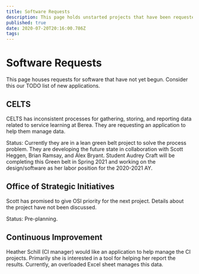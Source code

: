 ```yaml
---
title: Software Requests
description: This page holds unstarted projects that have been requested by the campus community
published: true
date: 2020-07-20T20:16:00.786Z
tags: 
---
```


# Software Requests
This page houses requests for software that have not yet begun. Consider this our TODO list of new applications.

## CELTS

CELTS has inconsistent processes for gathering, storing, and reporting data related to service learning at Berea. They are requesting an application to help them manage data. 

Status: Currently they are in a lean green belt project to solve the process problem. They are developing the future state in collaboration with Scott Heggen, Brian Ramsay, and Alex Bryant. Student Audrey Craft will be completing this Green belt in Spring 2021 and working on the design/software as her labor position for the 2020-2021 AY. 

## Office of Strategic Initiatives

Scott has promised to give OSI priority for the next project. Details about the project have not been discussed.

Status: Pre-planning. 

## Continuous Improvement

Heather Schill (CI manager) would like an application to help manage the CI projects. Primarily she is interested in a tool for helping her report the results. Currently, an overloaded Excel sheet manages this data. 